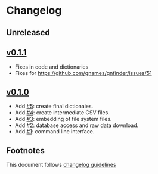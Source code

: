 # Changelog

## Unreleased

## [v0.1.1]

- Fixes in code and dictionaries
- Fixes for https://github.com/gnames/gnfinder/issues/51

## [v0.1.0]

- Add [#5]: create final dictionaies.
- Add [#4]: create intermediate CSV files.
- Add [#3]: embedding of file system files.
- Add [#2]: database access and raw data download.
- Add [#1]: command line interface.

## Footnotes

This document follows [changelog guidelines]

[v0.1.1]: https://github.com/gnames/gndict/compare/v0.1.0...v0.1.1
[v0.1.0]: https://github.com/gnames/gndict/tree/v0.1.0

[#12]: https://github.com/gnames/gndict/issues/12
[#11]: https://github.com/gnames/gndict/issues/11
[#10]: https://github.com/gnames/gndict/issues/10
[#9]: https://github.com/gnames/gndict/issues/9
[#8]: https://github.com/gnames/gndict/issues/8
[#7]: https://github.com/gnames/gndict/issues/7
[#6]: https://github.com/gnames/gndict/issues/6
[#5]: https://github.com/gnames/gndict/issues/5
[#4]: https://github.com/gnames/gndict/issues/4
[#3]: https://github.com/gnames/gndict/issues/3
[#2]: https://github.com/gnames/gndict/issues/2
[#1]: https://github.com/gnames/gndict/issues/1

[changelog guidelines]: https://github.com/olivierlacan/keep-a-changelog
